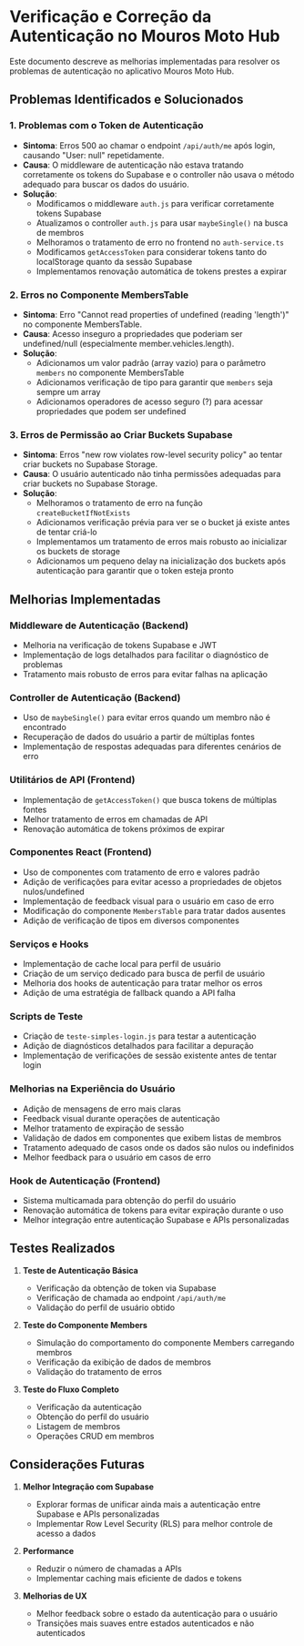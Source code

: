 # Verificação e Correção da Autenticação no Mouros Moto Hub

Este documento descreve as melhorias implementadas para resolver os problemas de autenticação no aplicativo Mouros Moto Hub.

## Problemas Identificados e Solucionados

### 1. Problemas com o Token de Autenticação
- **Sintoma**: Erros 500 ao chamar o endpoint `/api/auth/me` após login, causando "User: null" repetidamente.
- **Causa**: O middleware de autenticação não estava tratando corretamente os tokens do Supabase e o controller não usava o método adequado para buscar os dados do usuário.
- **Solução**:
  - Modificamos o middleware `auth.js` para verificar corretamente tokens Supabase
  - Atualizamos o controller `auth.js` para usar `maybeSingle()` na busca de membros
  - Melhoramos o tratamento de erro no frontend no `auth-service.ts`
  - Modificamos `getAccessToken` para considerar tokens tanto do localStorage quanto da sessão Supabase
  - Implementamos renovação automática de tokens prestes a expirar

### 2. Erros no Componente MembersTable
- **Sintoma**: Erro "Cannot read properties of undefined (reading 'length')" no componente MembersTable.
- **Causa**: Acesso inseguro a propriedades que poderiam ser undefined/null (especialmente member.vehicles.length).
- **Solução**:
  - Adicionamos um valor padrão (array vazio) para o parâmetro `members` no componente MembersTable
  - Adicionamos verificação de tipo para garantir que `members` seja sempre um array
  - Adicionamos operadores de acesso seguro (?) para acessar propriedades que podem ser undefined

### 3. Erros de Permissão ao Criar Buckets Supabase
- **Sintoma**: Erros "new row violates row-level security policy" ao tentar criar buckets no Supabase Storage.
- **Causa**: O usuário autenticado não tinha permissões adequadas para criar buckets no Supabase Storage.
- **Solução**:
  - Melhoramos o tratamento de erro na função `createBucketIfNotExists`
  - Adicionamos verificação prévia para ver se o bucket já existe antes de tentar criá-lo
  - Implementamos um tratamento de erros mais robusto ao inicializar os buckets de storage
  - Adicionamos um pequeno delay na inicialização dos buckets após autenticação para garantir que o token esteja pronto

## Melhorias Implementadas

### Middleware de Autenticação (Backend)
- Melhoria na verificação de tokens Supabase e JWT
- Implementação de logs detalhados para facilitar o diagnóstico de problemas
- Tratamento mais robusto de erros para evitar falhas na aplicação

### Controller de Autenticação (Backend)
- Uso de `maybeSingle()` para evitar erros quando um membro não é encontrado
- Recuperação de dados do usuário a partir de múltiplas fontes
- Implementação de respostas adequadas para diferentes cenários de erro

### Utilitários de API (Frontend)
- Implementação de `getAccessToken()` que busca tokens de múltiplas fontes
- Melhor tratamento de erros em chamadas de API
- Renovação automática de tokens próximos de expirar

### Componentes React (Frontend)
- Uso de componentes com tratamento de erro e valores padrão
- Adição de verificações para evitar acesso a propriedades de objetos nulos/undefined
- Implementação de feedback visual para o usuário em caso de erro
- Modificação do componente `MembersTable` para tratar dados ausentes
- Adição de verificação de tipos em diversos componentes

### Serviços e Hooks
- Implementação de cache local para perfil de usuário
- Criação de um serviço dedicado para busca de perfil de usuário
- Melhoria dos hooks de autenticação para tratar melhor os erros
- Adição de uma estratégia de fallback quando a API falha

### Scripts de Teste
- Criação de `teste-simples-login.js` para testar a autenticação
- Adição de diagnósticos detalhados para facilitar a depuração
- Implementação de verificações de sessão existente antes de tentar login

### Melhorias na Experiência do Usuário
- Adição de mensagens de erro mais claras
- Feedback visual durante operações de autenticação
- Melhor tratamento de expiração de sessão
- Validação de dados em componentes que exibem listas de membros
- Tratamento adequado de casos onde os dados são nulos ou indefinidos
- Melhor feedback para o usuário em casos de erro

### Hook de Autenticação (Frontend)
- Sistema multicamada para obtenção do perfil do usuário
- Renovação automática de tokens para evitar expiração durante o uso
- Melhor integração entre autenticação Supabase e APIs personalizadas

## Testes Realizados

1. **Teste de Autenticação Básica**
   - Verificação da obtenção de token via Supabase
   - Verificação de chamada ao endpoint `/api/auth/me`
   - Validação do perfil de usuário obtido

2. **Teste do Componente Members**
   - Simulação do comportamento do componente Members carregando membros
   - Verificação da exibição de dados de membros
   - Validação do tratamento de erros

3. **Teste do Fluxo Completo**
   - Verificação da autenticação
   - Obtenção do perfil do usuário
   - Listagem de membros
   - Operações CRUD em membros

## Considerações Futuras

1. **Melhor Integração com Supabase**
   - Explorar formas de unificar ainda mais a autenticação entre Supabase e APIs personalizadas
   - Implementar Row Level Security (RLS) para melhor controle de acesso a dados

2. **Performance**
   - Reduzir o número de chamadas a APIs
   - Implementar caching mais eficiente de dados e tokens

3. **Melhorias de UX**
   - Melhor feedback sobre o estado da autenticação para o usuário
   - Transições mais suaves entre estados autenticados e não autenticados
